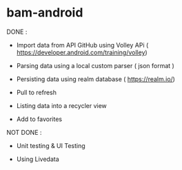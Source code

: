 # bam-android


DONE :

- Import data from API GitHub using Volley APi ( https://developer.android.com/training/volley)
- Parsing data using a local custom parser ( json format )

- Persisting data using realm database ( https://realm.io/)

- Pull to refresh

- Listing data into a recycler view

- Add to favorites

NOT DONE :

- Unit testing & UI Testing

- Using Livedata
